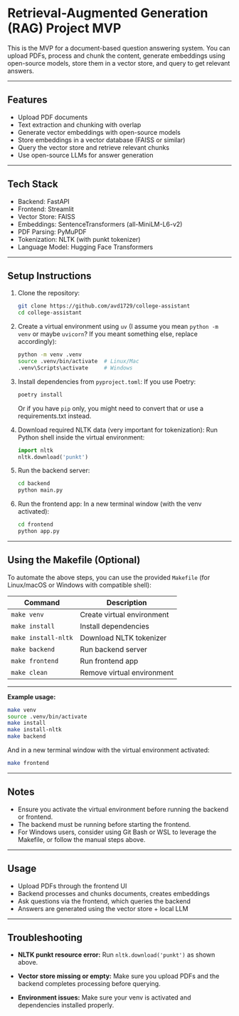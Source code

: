 # Retrieval-Augmented Generation (RAG) Project MVP

This is the MVP for a document-based question answering system. You can upload PDFs, process and chunk the content, generate embeddings using open-source models, store them in a vector store, and query to get relevant answers.

---

## Features

* Upload PDF documents
* Text extraction and chunking with overlap
* Generate vector embeddings with open-source models
* Store embeddings in a vector database (FAISS or similar)
* Query the vector store and retrieve relevant chunks
* Use open-source LLMs for answer generation

---

## Tech Stack

* Backend: FastAPI
* Frontend: Streamlit
* Vector Store: FAISS
* Embeddings: SentenceTransformers (all-MiniLM-L6-v2)
* PDF Parsing: PyMuPDF
* Tokenization: NLTK (with punkt tokenizer)
* Language Model: Hugging Face Transformers

---

## Setup Instructions

1. Clone the repository:

   ```bash
   git clone https://github.com/avd1729/college-assistant
   cd college-assistant
   ```

2. Create a virtual environment using `uv` (I assume you mean `python -m venv` or maybe `uvicorn`? If you meant something else, replace accordingly):

   ```bash
   python -m venv .venv
   source .venv/bin/activate  # Linux/Mac  
   .venv\Scripts\activate     # Windows
   ```

3. Install dependencies from `pyproject.toml`:
   If you use Poetry:

   ```bash
   poetry install
   ```

   Or if you have `pip` only, you might need to convert that or use a requirements.txt instead.

4. Download required NLTK data (very important for tokenization):
   Run Python shell inside the virtual environment:

   ```python
   import nltk
   nltk.download('punkt')
   ```

5. Run the backend server:

   ```bash
   cd backend
   python main.py
   ```

6. Run the frontend app:
   In a new terminal window (with the venv activated):

   ```bash
   cd frontend
   python app.py
   ```

---

## Using the Makefile (Optional)

To automate the above steps, you can use the provided `Makefile` (for Linux/macOS or Windows with compatible shell):

| Command             | Description                |
| ------------------- | -------------------------- |
| `make venv`         | Create virtual environment |
| `make install`      | Install dependencies       |
| `make install-nltk` | Download NLTK tokenizer    |
| `make backend`      | Run backend server         |
| `make frontend`     | Run frontend app           |
| `make clean`        | Remove virtual environment |

---

**Example usage:**

```bash
make venv
source .venv/bin/activate
make install
make install-nltk
make backend
```

And in a new terminal window with the virtual environment activated:

```bash
make frontend
```

---

## Notes

* Ensure you activate the virtual environment before running the backend or frontend.
* The backend must be running before starting the frontend.
* For Windows users, consider using Git Bash or WSL to leverage the Makefile, or follow the manual steps above.

---


## Usage

* Upload PDFs through the frontend UI
* Backend processes and chunks documents, creates embeddings
* Ask questions via the frontend, which queries the backend
* Answers are generated using the vector store + local LLM

---

## Troubleshooting

* **NLTK punkt resource error:**
  Run `nltk.download('punkt')` as shown above.

* **Vector store missing or empty:**
  Make sure you upload PDFs and the backend completes processing before querying.

* **Environment issues:**
  Make sure your venv is activated and dependencies installed properly.


